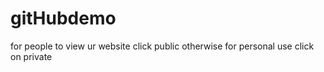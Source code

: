 # gitHubdemo
for people to view ur website click public otherwise for personal use click on private
